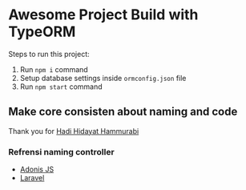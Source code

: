 # Awesome Project Build with TypeORM

Steps to run this project:

1. Run `npm i` command
2. Setup database settings inside `ormconfig.json` file
3. Run `npm start` command

## Make core consisten about naming and code

Thank you for [Hadi Hidayat Hammurabi](https://github.com/hadihammurabi)

### Refrensi naming controller

- [Adonis JS](https://docs.adonisjs.com/guides/controllers#resourceful-routes-and-controllers)
- [Laravel](https://www.tutsmake.com/laravel-8-resource-controller-route-tutorial/)
